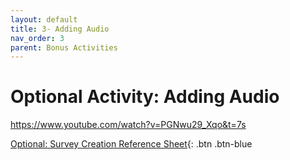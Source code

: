 ```yaml
---
layout: default
title: 3- Adding Audio
nav_order: 3
parent: Bonus Activities
---
```


# Optional Activity: Adding Audio

https://www.youtube.com/watch?v=PGNwu29_Xqo&t=7s

[Optional: Survey Creation Reference Sheet](reference-sheet.html){: .btn .btn-blue 
